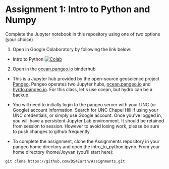# Assignment 1: Intro to Python and Numpy #

Complete the Jupyter notebook in this repository using one of two options (your choice)

1. Open in Google Colaboratory by following the link below:
* Intro to Python [![Colab](https://colab.research.google.com/assets/colab-badge.svg)](https://colab.research.google.com/github/DS4Earth/Assignments/blob/master/Assignment_1/intro_to_python.ipynb)

2. Open in the [ocean.pangeo.io](https://ocean.pangeo.io) binderhub
* This is a Jupyter hub provided by the open-source geoscience project [Pangeo](https://pangeo.io). Pangeo operates two Jupyter hubs, [ocean.pangeo.io](https://ocean.pangeo.io) and [hyrdo.pangeo.io](hydro.pangeo.io). For this class, let's use ocean, but hydro can be a backup. 

* You will need to initially login to the pangeo server with your UNC (or Google) account information. Search for UNC Chapel Hill if using your UNC credentials, or simply use Google account. Once you've logged in, you will have a persistent Jupyter Lab environment. It should be retained from session to session. However to avoid losing work, please be sure to push changes to github frequently.

* To complete the assignment, clone the Assignments repository in your pangeo home directory and open the intro_to_python.ipynb. From your home directory /home/Joyvan (you'll start here):

```git clone https://github.com/DS4Earth/Assignments.git```



